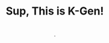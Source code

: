 <div align="center">
  <h1>Sup, This is K-Gen! </h1><br>
 <!-- <p>"Brick walls are there for a reason. The brick walls are not there  to keep us out. The brick walls are there to show how badly we want something. Because the brick walls are there to stop the people who don't want something badly enough. " - Randy Pausch</p>
-->. 
  
 <!-- <p> Happy Coding Day - 404! </p> [https://verbose-xylophone-7pgwwrjrrq6fv9r-8501.app.github.dev/](https://supreme-guide-g7g665v57v92wvxq-8501.app.github.dev/) -->
 <p>  </p>
 <!--
<a href="https://git.io/streak-stats"><img src="https://streak-stats.demolab.com?user=khagendra01&theme=calm-pink" alt="GitHub Streak" /></a>
-->  
</div>
<!-- 
  <p> life init </p>
  <p> life add dayNumber </p>
  <p> life commit -m "Highlight of the Day" </p>
  <p> life push origin main </p>
-->
 
<div align="center">
 <!-- <img src="https://github-readme-stats.vercel.app/api?username=khagendra01&show_icons=true&locale=en" alt="khagendra01" /> -->
<!--  <img src="https://github-readme-streak-stats.herokuapp.com/?user=khagendra01" alt="khagendra01" /> -->
</div>

<!--
https://github.com/get-convex/ai-world-fair
-->
